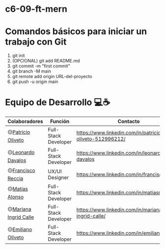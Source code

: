 # c6-09-ft-mern

# Comandos básicos para iniciar un trabajo con Git
1) git init
2) (OPCIONAL) git add README.md
3) git commit -m "first commit"
4) git branch -M main
5) git remote add origin URL-del-proyecto
6) git push -u origin main


# Equipo de Desarrollo 💻☕

Colaboradores | Función | Contacto
------------- | ------------- | -------------
🟡[Patricio Oliveto](https://github.com/tatooliveto)  | Full-Stack Developer | https://www.linkedin.com/in/patricio-oliveto-512996212/
🟡[Leonardo Davalos](https://github.com/davaloslm)  | Full-Stack Developer | https://www.linkedin.com/in/leonardo-davalos
🟡[Francisco Reccia](https://www.behance.net/franciscoreccia) | UX/UI Designer | https://www.linkedin.com/in/franciscoreccia/                 
🟡[Matías Alonso](https://github.com/matias5804)  | Full-Stack Developer | https://www.linkedin.com/in/matiasmalonso 
🟡[Mariana Ingrid Calle](https://github.com/MarianaIngridC)  | Full-Stack Developer | https://www.linkedin.com/in/mariana-ingrid-calle/
🟡[Emiliano Oliveto](https://github.com/pulioliveto) | Full-Stack Developer | https://www.linkedin.com/in/emilianooliveto/
